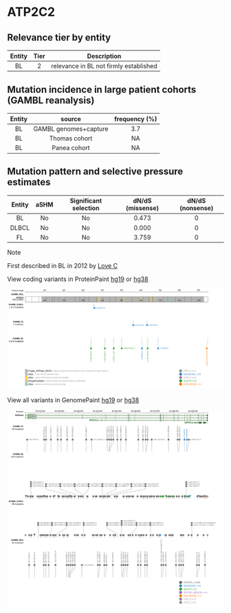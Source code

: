 # ATP2C2

## Relevance tier by entity

|Entity|Tier|Description                           |
|:------:|:----:|--------------------------------------|
|BL    |2   |relevance in BL not firmly established|

## Mutation incidence in large patient cohorts (GAMBL reanalysis)

|Entity|source               |frequency (%)|
|:------:|:---------------------:|:-------------:|
|BL    |GAMBL genomes+capture|3.7          |
|BL    |Thomas cohort        | NA          |
|BL    |Panea cohort         | NA          |

## Mutation pattern and selective pressure estimates

|Entity|aSHM|Significant selection|dN/dS (missense)|dN/dS (nonsense)|
|:------:|:----:|:---------------------:|:----------------:|:----------------:|
|BL    |No  |No                   |0.473           |0               |
|DLBCL |No  |No                   |0.000           |0               |
|FL    |No  |No                   |3.759           |0               |


> [!NOTE]
> First described in BL in 2012 by [Love C](https://pubmed.ncbi.nlm.nih.gov/23143597)


View coding variants in ProteinPaint [hg19](https://www.bcgsc.ca/downloads/morinlab/GAMBL/test/genes/ATP2C2_protein.html)  or [hg38](https://www.bcgsc.ca/downloads/morinlab/GAMBL/test/genes/ATP2C2_protein_hg38.html)

![image](images/proteinpaint/ATP2C2_NM_014861.svg)

View all variants in GenomePaint [hg19](https://www.bcgsc.ca/downloads/morinlab/GAMBL/test/genes/ATP2C2.html)  or [hg38](https://www.bcgsc.ca/downloads/morinlab/GAMBL/test/genes/ATP2C2_hg38.html)

![image](images/proteinpaint/ATP2C2.svg)

